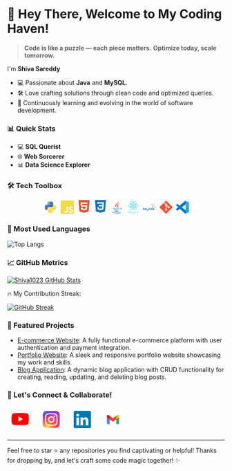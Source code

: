 # 👋 Hey There, Welcome to My Coding Haven!

> **Code is like a puzzle — each piece matters.**
> **Optimize today, scale tomorrow.**

I'm **Shiva Sareddy**
- 💻 Passionate about **Java** and **MySQL**.
- 🛠️ Love crafting solutions through clean code and optimized queries.
- 🚀 Continuously learning and evolving in the world of software development.

### 📊 Quick Stats
- 💻 **SQL Querist**
- 🌐 **Web Sorcerer**
- 📊 **Data Science Explorer**


### 🛠️ Tech Toolbox

<div style="display: flex; justify-content: center; align-items: center; margin: 6px">
  <img src="https://raw.githubusercontent.com/devicons/devicon/master/icons/python/python-original.svg" width="32px">&nbsp;&nbsp;
  <img src="https://raw.githubusercontent.com/devicons/devicon/master/icons/javascript/javascript-plain.svg" width="32px">&nbsp;&nbsp;
  <img src="https://raw.githubusercontent.com/devicons/devicon/master/icons/html5/html5-plain.svg" height="30" style="margin-bottom: 5px;">&nbsp;&nbsp;
  <img src="https://raw.githubusercontent.com/devicons/devicon/master/icons/css3/css3-plain.svg" height="30" style="margin-bottom: 5px;">&nbsp;&nbsp;
  <img src="https://raw.githubusercontent.com/devicons/devicon/master/icons/java/java-original.svg" width="30px">&nbsp;&nbsp;
  <img src="https://raw.githubusercontent.com/devicons/devicon/master/icons/react/react-original-wordmark.svg" width="30px">&nbsp;&nbsp;
  <img src="https://raw.githubusercontent.com/devicons/devicon/master/icons/mysql/mysql-plain-wordmark.svg" width="30px">&nbsp;&nbsp;
  <img src="https://raw.githubusercontent.com/devicons/devicon/master/icons/git/git-original.svg" width="30px">&nbsp;&nbsp;
  <img src="https://raw.githubusercontent.com/devicons/devicon/master/icons/vscode/vscode-original.svg" width="30px">
</div>



### 🌟 Most Used Languages
![Top Langs](https://github-readme-stats.vercel.app/api/top-langs/?username=Shiva-Sareddy&hide_progress=false&theme=radical&hide_border=true&border_radius=14)




### 📈 GitHub Metrics

[![Shiva1023 GitHub Stats](https://github-readme-stats.vercel.app/api?username=Shiva-Sareddy&show_icons=true&theme=radical&border_radius=14&hide_border=true)](https://github.com/Shiva1023)

🔥 My Contribution Streak:

[![GitHub Streak](https://streak-stats.demolab.com?user=Shiva-Sareddy&theme=radical&hide_border=true&border_radius=14&date_format=j%2Fn%5B%2FY%5D&mode=weekly&card_width=525)](https://git.io/streak-stats)




### 🚀 Featured Projects
- [E-commerce Website](https://example.com/e-commerce): A fully functional e-commerce platform with user authentication and payment integration.
- [Portfolio Website](https://example.com/portfolio): A sleek and responsive portfolio website showcasing my work and skills.
- [Blog Application](https://example.com/blog): A dynamic blog application with CRUD functionality for creating, reading, updating, and deleting blog posts.





### 🤝 Let's Connect & Collaborate!

   <a href="https://www.youtube.com/@shiva.sareddy"><img style="margin: 10px;" src="https://raw.githubusercontent.com/CLorant/readme-social-icons/1a078b4b319beaa7fbcd202fa7fc1fc5d79d94d2/large/filled/youtube.svg" height="40"></a>&nbsp;&nbsp;
<a href="https://www.instagram.com/Shiva.sareddy"><img style="margin: 10px;" src="https://raw.githubusercontent.com/CLorant/readme-social-icons/1a078b4b319beaa7fbcd202fa7fc1fc5d79d94d2/large/filled/instagram.svg" height="40"></a>&nbsp;&nbsp;
<a href="https://www.linkedin.com/in/shiva-sareddy"><img style="margin: 10px;" src="https://raw.githubusercontent.com/CLorant/readme-social-icons/1a078b4b319beaa7fbcd202fa7fc1fc5d79d94d2/large/filled/linkedin.svg" height="40"></a>&nbsp;&nbsp;
<a href="mailto:shivapullareddy4931@gmail.com"><img style="margin: 10px;" src="https://raw.githubusercontent.com/edent/SuperTinyIcons/d190e37443ed7a09f39017cbf06d1b6be82d06e1/images/svg/gmail.svg" height="40"></a>


---

Feel free to star ⭐️ any repositories you find captivating or helpful! Thanks for dropping by, and let's craft some code magic together! ✨
  

<!--
**Shiva-Sareddy/Shiva-Sareddy** is a ✨ _special_ ✨ repository because its `README.md` (this file) appears on your GitHub profile.

Here are some ideas to get you started:

- 🔭 I’m currently working on ...
- 🌱 I’m currently learning ...
- 👯 I’m looking to collaborate on ...
- 🤔 I’m looking for help with ...
- 💬 Ask me about ...
- 📫 How to reach me: ...
- 😄 Pronouns: ...
- ⚡ Fun fact: ...
-->
